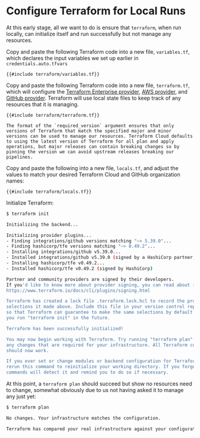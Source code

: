 # Configure Terraform for Local Runs

At this early stage, all we want to do is ensure that `terraform`, when run locally, can initialize itself and run successfully but not manage any resources.

Copy and paste the following Terraform code into a new file, `variables.tf`, which declares the input variables we set up earlier in `credentials.auto.tfvars`

```hcl
{{#include terraform/variables.tf}}
```

Copy and paste the following Terraform code into a new file, `terraform.tf`, which will configure the [Terraform Enterprise provider](https://github.com/hashicorp/terraform-provider-tfe), [AWS provider](https://github.com/hashicorp/terraform-provider-aws), and [GitHub provider](https://github.com/integrations/terraform-provider-github). Terraform will use local state files to keep track of any resources that it is managing.

```hcl
{{#include terraform/terraform.tf}}
```

```admonish
The format of the `required_version` argument ensures that only versions of Terraform that match the specified major and minor versions can be used to manage our resources. Terraform Cloud defaults to using the latest version of Terraform for all plan and apply operations, but major releases can contain breaking changes so by pinning the version we can avoid upstream releases breaking our pipelines.
```

Copy and paste the following into a new file, `locals.tf`, and adjust the values to match your desired Terraform Cloud and GitHub organization names:

```hcl
{{#include terraform/locals.tf}}
```

Initialize Terraform:

```sh
$ terraform init

Initializing the backend...

Initializing provider plugins...
- Finding integrations/github versions matching "~> 5.39.0"...
- Finding hashicorp/tfe versions matching "~> 0.49.2"...
- Installing integrations/github v5.39.0...
- Installed integrations/github v5.39.0 (signed by a HashiCorp partner, key ID 38027F80D7FD5FB2)
- Installing hashicorp/tfe v0.49.2...
- Installed hashicorp/tfe v0.49.2 (signed by HashiCorp)

Partner and community providers are signed by their developers.
If you'd like to know more about provider signing, you can read about it here:
https://www.terraform.io/docs/cli/plugins/signing.html

Terraform has created a lock file .terraform.lock.hcl to record the provider
selections it made above. Include this file in your version control repository
so that Terraform can guarantee to make the same selections by default when
you run "terraform init" in the future.

Terraform has been successfully initialized!

You may now begin working with Terraform. Try running "terraform plan" to see
any changes that are required for your infrastructure. All Terraform commands
should now work.

If you ever set or change modules or backend configuration for Terraform,
rerun this command to reinitialize your working directory. If you forget, other
commands will detect it and remind you to do so if necessary.
```

At this point, a `terraform plan` should succeed but show no resources need to change, somewhat obviously due to us not having asked it to manage any just yet:

```sh
$ terraform plan

No changes. Your infrastructure matches the configuration.

Terraform has compared your real infrastructure against your configuration and found no differences, so no changes are needed.
```
